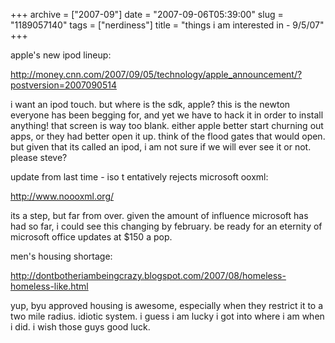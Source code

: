 +++
archive = ["2007-09"]
date = "2007-09-06T05:39:00"
slug = "1189057140"
tags = ["nerdiness"]
title = "things i am interested in - 9/5/07"
+++

apple's new ipod lineup:

http://money.cnn.com/2007/09/05/technology/apple_announcement/?postversion=2007090514

i want an ipod touch. but where is the sdk, apple? this is the newton
everyone has been begging for, and yet we have to hack it in order to
install anything! that screen is way too blank. either apple better start
churning out apps, or they had better open it up. think of the flood gates
that would open. but given that its called an ipod, i am not sure if we
will ever see it or not. please steve?

update from last time - iso t entatively rejects microsoft ooxml:

http://www.noooxml.org/

its a step, but far from over. given the amount of influence microsoft has
had so far, i could see this changing by february. be ready for an
eternity of microsoft office updates at $150 a pop.

men's housing shortage:

http://dontbotheriambeingcrazy.blogspot.com/2007/08/homeless-homeless-like.html

yup, byu approved housing is awesome, especially when they restrict
it to a two mile radius. idiotic system. i guess i am lucky i got into
where i am when i did. i wish those guys good luck.

